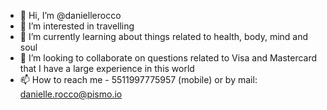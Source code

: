 - 👋 Hi, I’m @daniellerocco
- 👀 I’m interested in travelling
- 🌱 I’m currently learning about things related to health, body, mind and soul 
- 💞️ I’m looking to collaborate on questions related to Visa and Mastercard that I have a large experience in this world
- 📫 How to reach me - 5511997775957 (mobile) or by mail: danielle.rocco@pismo.io


<!---
daniellerocco/daniellerocco is a ✨ special ✨ repository because its `README.md` (this file) appears on your GitHub profile.
You can click the Preview link to take a look at your changes.
--->
